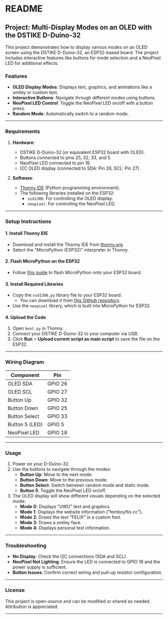 

# README

## Project: Multi-Display Modes on an OLED with the DSTIKE D-Duino-32

This project demonstrates how to display various modes on an OLED screen using the DSTIKE D-Duino-32, an ESP32-based board. The project includes interactive features like buttons for mode selection and a NeoPixel LED for additional effects.

### Features
- **OLED Display Modes**: Displays text, graphics, and animations like a smiley or custom text.
- **Interactive Buttons**: Navigate through different modes using buttons.
- **NeoPixel LED Control**: Toggle the NeoPixel LED on/off with a button press.
- **Random Mode**: Automatically switch to a random mode.

---

### Requirements
1. **Hardware**:
   - DSTIKE D-Duino-32 (or equivalent ESP32 board with OLED).
   - Buttons connected to pins 25, 32, 33, and 5.
   - NeoPixel LED connected to pin 18.
   - I2C OLED display (connected to SDA: Pin 26, SCL: Pin 27).

2. **Software**:
   - [Thonny IDE](https://thonny.org/) (Python programming environment).
   - The following libraries installed on the ESP32:
     - `ssd1306`: For controlling the OLED display.
     - `neopixel`: For controlling the NeoPixel LED.

---

### Setup Instructions

#### 1. Install Thonny IDE
- Download and install the Thonny IDE from [thonny.org](https://thonny.org/).
- Select the "MicroPython (ESP32)" interpreter in Thonny.

#### 2. Flash MicroPython on the ESP32
- Follow [this guide](https://docs.micropython.org/en/latest/esp32/tutorial/intro.html) to flash MicroPython onto your ESP32 board.

#### 3. Install Required Libraries
- Copy the `ssd1306.py` library file to your ESP32 board.
  - You can download it from [this GitHub repository](https://github.com/micropython/micropython/blob/master/drivers/display/ssd1306.py).
- Use the `neopixel` library, which is built into MicroPython for ESP32.

#### 4. Upload the Code
1. Open `boot.py` in Thonny.
2. Connect your DSTIKE D-Duino-32 to your computer via USB.
3. Click **Run** > **Upload current script as main script** to save the file on the ESP32.

---

### Wiring Diagram
| Component         | Pin       |
|-------------------|-----------|
| OLED SDA          | GPIO 26   |
| OLED SCL          | GPIO 27   |
| Button Up         | GPIO 32   |
| Button Down       | GPIO 25   |
| Button Select     | GPIO 33   |
| Button 5 (LED)    | GPIO 5    |
| NeoPixel LED      | GPIO 18   |

---

### Usage
1. Power on your D-Duino-32. 
2. Use the buttons to navigate through the modes:
   - **Button Up**: Move to the next mode.
   - **Button Down**: Move to the previous mode.
   - **Button Select**: Switch between random mode and static mode.
   - **Button 5**: Toggle the NeoPixel LED on/off.
3. The OLED display will show different visuals depending on the selected mode:
   - **Mode 0**: Displays "UWU" text and graphics.
   - **Mode 1**: Displays the website information ("femboyflix.cc").
   - **Mode 2**: Draws the text "FELIX" in a custom font.
   - **Mode 3**: Draws a smiley face.
   - **Mode 4**: Displays personal text information.

---

### Troubleshooting
- **No Display**: Check the I2C connections (SDA and SCL).
- **NeoPixel Not Lighting**: Ensure the LED is connected to GPIO 18 and the power supply is sufficient.
- **Button Issues**: Confirm correct wiring and pull-up resistor configuration.

---

### License
This project is open-source and can be modified or shared as needed. Attribution is appreciated.

--- 
